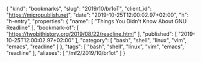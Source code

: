 {
  "kind": "bookmarks",
  "slug": "2019/10/br1oT",
  "client_id": "https://micropublish.net",
  "date": "2019-10-25T12:00:02.97+02:00",
  "h": "h-entry",
  "properties": {
    "name": [
      "Things You Didn't Know About GNU Readline"
    ],
    "bookmark-of": [
      "https://twobithistory.org/2019/08/22/readline.html"
    ],
    "published": [
      "2019-10-25T12:00:02.97+02:00"
    ],
    "category": [
      "bash",
      "shell",
      "linux",
      "vim",
      "emacs",
      "readline"
    ]
  },
  "tags": [
    "bash",
    "shell",
    "linux",
    "vim",
    "emacs",
    "readline"
  ],
  "aliases": [
    "/mf2/2019/10/br1ot"
  ]
}
